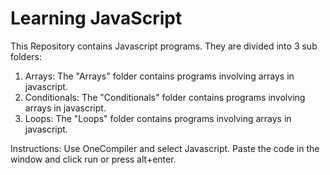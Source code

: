# Learning JavaScript
This Repository contains Javascript programs. They are divided into 3 sub folders:
1. Arrays: The "Arrays" folder contains programs involving arrays in javascript.
2. Conditionals: The "Conditionals" folder contains programs involving arrays in javascript.
3. Loops: The "Loops" folder contains programs involving arrays in javascript.

Instructions:
Use OneCompiler and select Javascript. Paste the code in the window and click run or press alt+enter.
